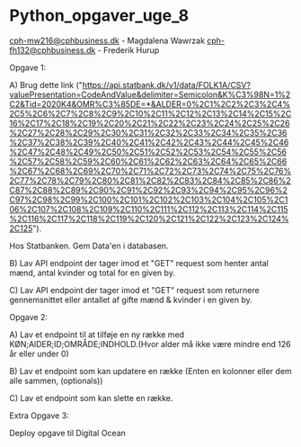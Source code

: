 # Python_opgaver_uge_8

cph-mw216@cphbusiness.dk - Magdalena Wawrzak
cph-fh132@cphbusiness.dk - Frederik Hurup


Opgave 1:

 A) Brug dette link ("https://api.statbank.dk/v1/data/FOLK1A/CSV?valuePresentation=CodeAndValue&delimiter=Semicolon&K%C3%98N=1%2C2&Tid=2020K4&OMR%C3%85DE=*&ALDER=0%2C1%2C2%2C3%2C4%2C5%2C6%2C7%2C8%2C9%2C10%2C11%2C12%2C13%2C14%2C15%2C16%2C17%2C18%2C19%2C20%2C21%2C22%2C23%2C24%2C25%2C26%2C27%2C28%2C29%2C30%2C31%2C32%2C33%2C34%2C35%2C36%2C37%2C38%2C39%2C40%2C41%2C42%2C43%2C44%2C45%2C46%2C47%2C48%2C49%2C50%2C51%2C52%2C53%2C54%2C55%2C56%2C57%2C58%2C59%2C60%2C61%2C62%2C63%2C64%2C65%2C66%2C67%2C68%2C69%2C70%2C71%2C72%2C73%2C74%2C75%2C76%2C77%2C78%2C79%2C80%2C81%2C82%2C83%2C84%2C85%2C86%2C87%2C88%2C89%2C90%2C91%2C92%2C93%2C94%2C95%2C96%2C97%2C98%2C99%2C100%2C101%2C102%2C103%2C104%2C105%2C106%2C107%2C108%2C109%2C110%2C111%2C112%2C113%2C114%2C115%2C116%2C117%2C118%2C119%2C120%2C121%2C122%2C123%2C124%2C125").
 
Hos Statbanken. Gem Data'en i databasen.

B) Lav API endpoint der tager imod et "GET" request som henter antal mænd, antal kvinder og total for en given by.

C) Lav API endpoint der tager imod et "GET" request som returnere gennemsnittet eller antallet af gifte mænd & kvinder i en given by.

Opgave 2:

A) Lav et endpoint til at tilføje en ny række med KØN;AlDER;ID;OMRÅDE;INDHOLD.(Hvor alder må ikke være mindre end 126 år eller under 0)

B) Lav et endpoint som kan updatere en række (Enten en kolonner eller dem alle sammen, (optionals))

C) Lav et endpoint som kan slette en række.

Extra Opgave 3:

Deploy opgave til Digital Ocean






